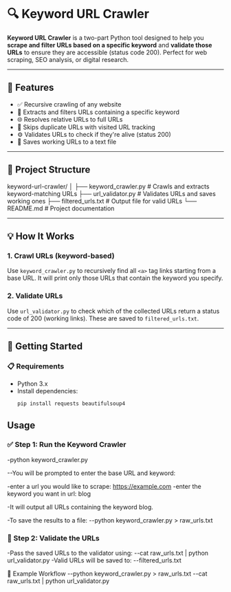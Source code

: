 # 🔍 Keyword URL Crawler

**Keyword URL Crawler** is a two-part Python tool designed to help you **scrape and filter URLs based on a specific keyword** and **validate those URLs** to ensure they are accessible (status code 200). Perfect for web scraping, SEO analysis, or digital research.

---

## 🧠 Features

- ✅ Recursive crawling of any website
- 🔎 Extracts and filters URLs containing a specific keyword
- 🌐 Resolves relative URLs to full URLs
- 🚫 Skips duplicate URLs with visited URL tracking
- ⚙️ Validates URLs to check if they're alive (status 200)
- 📁 Saves working URLs to a text file

---

## 📂 Project Structure

keyword-url-crawler/
│
├── keyword_crawler.py # Crawls and extracts keyword-matching URLs
├── url_validator.py # Validates URLs and saves working ones
├── filtered_urls.txt # Output file for valid URLs
└── README.md # Project documentation

---

## 💡 How It Works

### 1. **Crawl URLs (keyword-based)**  
Use `keyword_crawler.py` to recursively find all `<a>` tag links starting from a base URL. It will print only those URLs that contain the keyword you specify.

### 2. **Validate URLs**  
Use `url_validator.py` to check which of the collected URLs return a status code of 200 (working links). These are saved to `filtered_urls.txt`.

---

## 🚀 Getting Started

### 📋 Requirements

- Python 3.x
- Install dependencies:
  ```bash
  pip install requests beautifulsoup4

## Usage

### ✅ Step 1: Run the Keyword Crawler

 -python keyword_crawler.py

--You will be prompted to enter the base URL and keyword:

-enter a url you would like to scrape: https://example.com
-enter the keyword you want in url: blog

-It will output all URLs containing the keyword blog.

-To save the results to a file:
--python keyword_crawler.py > raw_urls.txt

### 🔎 Step 2: Validate the URLs
-Pass the saved URLs to the validator using:
--cat raw_urls.txt | python url_validator.py
-Valid URLs will be saved to:
--filtered_urls.txt

🧪 Example Workflow
--python keyword_crawler.py > raw_urls.txt
--cat raw_urls.txt | python url_validator.py
